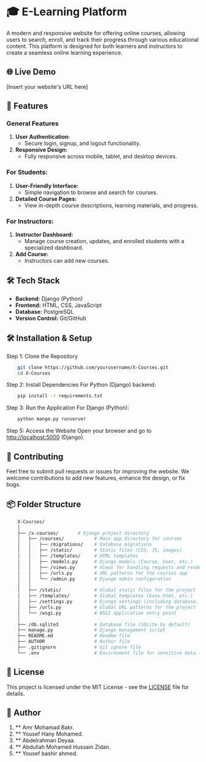 # 🎓 E-Learning Platform

A modern and responsive website for offering online courses, allowing users to search, enroll, and track their progress through various educational content. This platform is designed for both learners and instructors to create a seamless online learning experience.

## 🌐 Live Demo

[Insert your website's URL here]

## 🎯 Features

### **General Features**

1. **User Authentication:**
   - Secure login, signup, and logout functionality.
2. **Responsive Design:**
   - Fully responsive across mobile, tablet, and desktop devices.

### **For Students:**

1. **User-Friendly Interface:**
   - Simple navigation to browse and search for courses.
2. **Detailed Course Pages:**
   - View in-depth course descriptions, learning materials, and progress.

### **For Instructors:**

1. **Instructor Dashboard:**
   - Manage course creation, updates, and enrolled students with a specialized dashboard.
2. **Add Course:**
   - Instructors can add new courses.

## 🛠️ Tech Stack

- **Backend:** Django (Python)
- **Frontend:** HTML, CSS, JavaScript
- **Database:** PostgreSQL
- **Version Control:** Git/GitHub

## 🛠️ Installation & Setup

Step 1: Clone the Repository

```bash
    git clone https://github.com/yourusername/X-Courses.git
    cd X-Courses
```

Step 2: Install Dependencies
    For Python (Django) backend:

```bash
    pip install -r requirements.txt
```

Step 3: Run the Application
    For Django (Python):

```bash
    python mange.py runserver
```

Step 5: Access the Website
    Open your browser and go to <http://localhost:5000> (Django).

## 🤝 Contributing

Feel free to submit pull requests or issues for improving the website. We welcome contributions to add new features, enhance the design, or fix bugs.

## 📦 Folder Structure

```bash
    X-Courses/
    │
    ├── /x-courses/       # Django project directory
    │   ├── /courses/           # Main app directory for courses
    │   │   ├── /migrations/    # Database migrations
    │   │   ├── /static/        # Static files (CSS, JS, images)
    │   │   ├── /templates/     # HTML templates
    │   │   ├── /models.py      # Django models (Course, User, etc.)
    │   │   ├── /views.py       # Views for handling requests and rendering templates
    │   │   ├── /urls.py        # URL patterns for the courses app
    │   │   └── /admin.py       # Django admin configuration
    │   │
    │   ├── /static/            # Global static files for the project
    │   ├── /templates/         # Global templates (base.html, etc.)
    │   ├── /settings.py        # Django settings (including database, installed apps, etc.)
    │   ├── /urls.py            # Global URL patterns for the project
    │   └── /wsgi.py            # WSGI application entry point
    │
    ├── /db.sqlite3             # Database file (SQLite by default)
    ├── manage.py               # Django management script
    ├── README.md               # Readme file
    ├── AUTHOR                  # Author file
    ├── .gitignore              # Git ignore file
    └── .env                    # Environment file for sensitive data (database credentials, etc.)
```

## 📝 License

This project is licensed under the MIT License - see the [LICENSE](LICENSE) file for details.

## 👥 Author

1. ** Amr Mohamad Bakr.
2. ** Yousef Hany Mohamed.
3. ** Abdelrahman Deyaa.
4. ** Abdullah Mohamed Hussain Zidan.
5. ** Yousef bashir ahmed.
